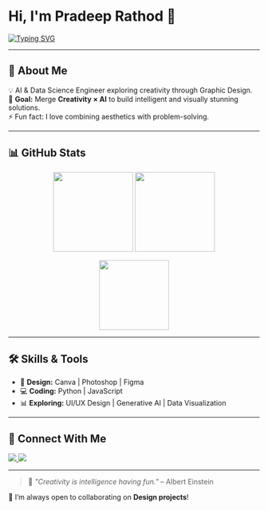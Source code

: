 # Hi, I'm Pradeep Rathod 👋  

[![Typing SVG](https://readme-typing-svg.demolab.com?font=Fira+Code&pause=1000&color=F75C7E&width=600&lines=🎨+Graphic+Design+Learner;🤖+AI+%26+Data+Science+Engineer;🚀+Creative+%2B+Tech+Enthusiast)](https://git.io/typing-svg)

---

## 📖 About Me  
💡 AI & Data Science Engineer exploring creativity through Graphic Design.  
🎯 **Goal:** Merge **Creativity × AI** to build intelligent and visually stunning solutions.  
⚡ Fun fact: I love combining aesthetics with problem-solving.  

---

## 📊 GitHub Stats  
<p align="center">
  <img src="https://github-readme-stats.vercel.app/api?username=pradeeprathod1165&show_icons=true&theme=radical" height="160px"/>
  <img src="https://github-readme-streak-stats-eight.vercel.app?user=pradeeprathod1165&theme=radical" height="160px"/>
</p>
<p align="center">
  <img src="https://github-readme-stats.vercel.app/api/top-langs/?username=pradeeprathod1165&layout=compact&theme=radical" height="140px"/>
</p>

---

## 🛠 Skills & Tools  
- 🎨 **Design:** Canva | Photoshop | Figma  
- 💻 **Coding:** Python | JavaScript  
- 📊 **Exploring:** UI/UX Design | Generative AI | Data Visualization  

---

## 🔗 Connect With Me  
<p>
  <a href="https://www.linkedin.com/in/pradeep-rathod-b61a95260/">
    <img src="https://img.shields.io/badge/LinkedIn-%230077B5.svg?style=for-the-badge&logo=linkedin&logoColor=white"/>
  </a>
  <a href="mailto:pradeeprathod71119@gmail.com">
  <img src="https://img.shields.io/badge/Gmail-D14836?style=for-the-badge&logo=gmail&logoColor=white"/>
</a>
</p>

---

> 💬 *"Creativity is intelligence having fun."* – Albert Einstein  

🚀 I’m always open to collaborating on **Design projects**!  
